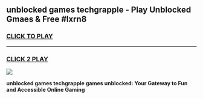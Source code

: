 
## unblocked games techgrapple - Play Unblocked Gmaes & Free #lxrn8
<h3>
<a href="https://news.freeplayer.one?title=unblocked_games_techgrapple&ref=24F">CLICK TO PLAY</a></h3>
<hr>

<h3>
<a href="https://news.freeplayer.one?title=unblocked_games_techgrapple&ref=24F">CLICK 2 PLAY</a>
  
</h3>

<a href="https://news.freeplayer.one?title=unblocked_games_techgrapple&ref=24F/"><img src="https://clearcache.store/games.png"></a>


**unblocked games techgrapple games unblocked: Your Gateway to Fun and Accessible Online Gaming**
